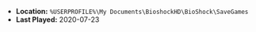 * **Location:** `%USERPROFILE%\My Documents\BioshockHD\BioShock\SaveGames`
* **Last Played:** 2020-07-23
